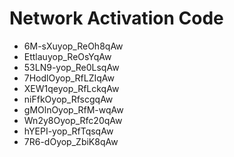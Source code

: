 # Network Activation Code
* 6M-sXuyop_ReOh8qAw
* Ettlauyop_ReOsYqAw
* 53LN9-yop_Re0LsqAw
* 7HodlOyop_RfLZIqAw
* XEW1qeyop_RfLckqAw
* niFfkOyop_RfscgqAw
* gMOlnOyop_RfM-wqAw
* Wn2y8Oyop_Rfc20qAw
* hYEPI-yop_RfTqsqAw
* 7R6-dOyop_ZbiK8qAw